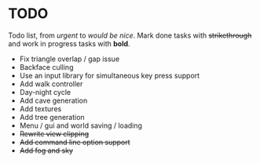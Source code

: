 # TODO
Todo list, from *urgent* to *would be nice*. Mark done tasks with ~~strikethrough~~
and work in progress tasks with **bold**.

- Fix triangle overlap / gap issue
- Backface culling
- Use an input library for simultaneous key press support
- Add walk controller
- Day-night cycle
- Add cave generation
- Add textures
- Add tree generation
- Menu / gui and world saving / loading
- ~~Rewrite view clipping~~
- ~~Add command line option support~~
- ~~Add fog and sky~~
